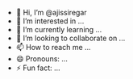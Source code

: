 - 👋 Hi, I’m @ajissiregar
- 👀 I’m interested in ...
- 🌱 I’m currently learning ...
- 💞️ I’m looking to collaborate on ...
- 📫 How to reach me ...
- 😄 Pronouns: ...
- ⚡ Fun fact: ...

<!---
ajissiregar/ajissiregar is a ✨ special ✨ repository because its `README.md` (this file) appears on your GitHub profile.
You can click the Preview link to take a look at your changes.
--->
